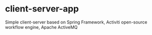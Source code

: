 client-server-app
=================

Simple client-server based on Spring Framework, Activiti open-source workflow engine, Apache ActiveMQ
